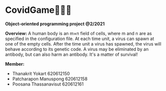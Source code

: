 # CovidGame🦠😷🤧
**Object-oriented programming project @2/2021**

**Overview:**
A human body is an m×n field of cells, where m and n are as specified in the configuration file.  At each time unit, a virus can spawn at one of the empty cells.  After the time unit a virus has spawned, the virus will behave according to its genetic code.  A virus may be eliminated by an antibody, but can also harm an antibody.  It's a matter of survival!

**Member:**
- Thanakrit Yokart 620612150
- Patcharapon Manuspong 620612158
- Poosana Thassanavisut 620612161

